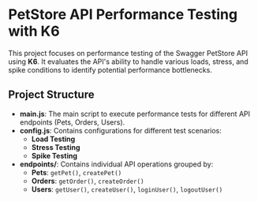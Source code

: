 # PetStore API Performance Testing with K6

This project focuses on performance testing of the Swagger PetStore API using **K6**. It evaluates the API's ability to handle various loads, stress, and spike conditions to identify potential performance bottlenecks.

## Project Structure

- **main.js**: The main script to execute performance tests for different API endpoints (Pets, Orders, Users).
- **config.js**: Contains configurations for different test scenarios:
  - **Load Testing**
  - **Stress Testing**
  - **Spike Testing**
- **endpoints/**: Contains individual API operations grouped by:
  - **Pets**: `getPet()`, `createPet()`
  - **Orders**: `getOrder()`, `createOrder()`
  - **Users**: `getUser()`, `createUser()`, `loginUser()`, `logoutUser()`
